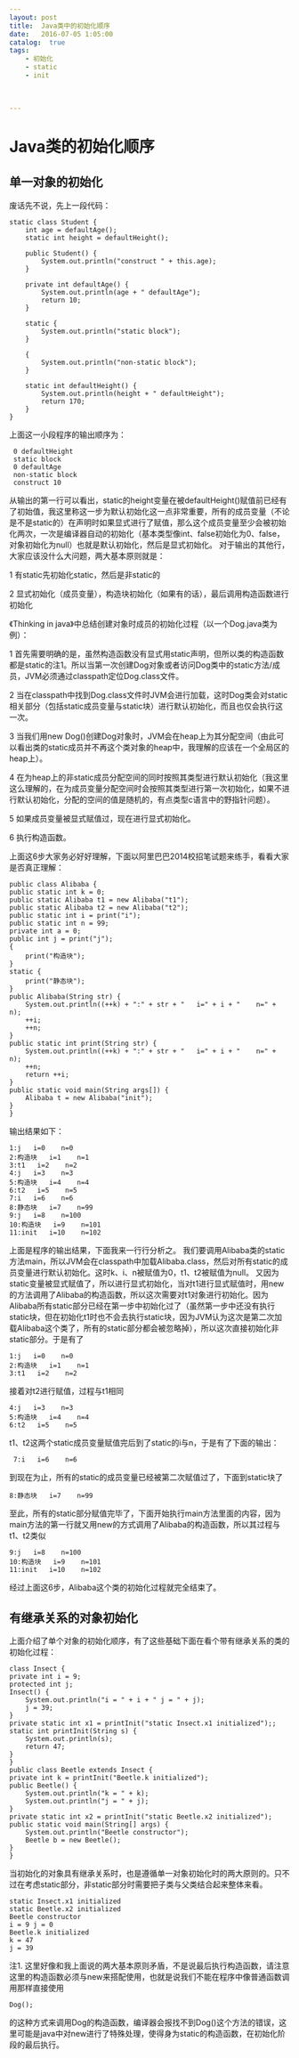 ```yaml
---
layout: post
title:  Java类中的初始化顺序
date:   2016-07-05 1:05:00
catalog:  true
tags:
    - 初始化
    - static
    - init
  
       

---
```


# Java类的初始化顺序

## 单一对象的初始化

废话先不说，先上一段代码：

    static class Student {
        int age = defaultAge();
        static int height = defaultHeight();

        public Student() {
            System.out.println("construct " + this.age);
        }

        private int defaultAge() {
            System.out.println(age + " defaultAge");
            return 10;
        }

        static {
            System.out.println("static block");
        }

        {
            System.out.println("non-static block");
        }

        static int defaultHeight() {
            System.out.println(height + " defaultHeight");
            return 170;
        }
    }
    
 上面这一小段程序的输出顺序为：
 
     0 defaultHeight
     static block
     0 defaultAge
     non-static block
     construct 10

从输出的第一行可以看出，static的height变量在被defaultHeight()赋值前已经有了初始值，我这里称这一步为默认初始化这一点非常重要，所有的成员变量（不论是不是static的）在声明时如果显式进行了赋值，那么这个成员变量至少会被初始化两次，一次是编译器自动的初始化（基本类型像int、false初始化为0、false，对象初始化为null）也就是默认初始化，然后是显式初始化。
对于输出的其他行，大家应该没什么大问题，两大基本原则就是：

1 有static先初始化static，然后是非static的

2 显式初始化（成员变量），构造块初始化（如果有的话），最后调用构造函数进行初始化

《Thinking in java》中总结创建对象时成员的初始化过程（以一个Dog.java类为例）：

1 首先需要明确的是，虽然构造函数没有显式用static声明，但所以类的构造函数都是static的注1。所以当第一次创建Dog对象或者访问Dog类中的static方法/成员，JVM必须通过classpath定位Dog.class文件。

2 当在classpath中找到Dog.class文件时JVM会进行加载，这时Dog类会对static相关部分（包括static成员变量与static块）进行默认初始化，而且也仅会执行这一次。

3 当我们用new Dog()创建Dog对象时，JVM会在heap上为其分配空间（由此可以看出类的static成员并不再这个类对象的heap中，我理解的应该在一个全局区的heap上）。

4 在为heap上的非static成员分配空间的同时按照其类型进行默认初始化（我这里这么理解的，在为成员变量分配空间时会按照其类型进行第一次初始化，如果不进行默认初始化，分配的空间的值是随机的，有点类型c语言中的野指针问题）。

5 如果成员变量被显式赋值过，现在进行显式初始化。

6 执行构造函数。

上面这6步大家务必好好理解，下面以阿里巴巴2014校招笔试题来练手，看看大家是否真正理解：

    public class Alibaba {
    public static int k = 0;
    public static Alibaba t1 = new Alibaba("t1");
    public static Alibaba t2 = new Alibaba("t2");
    public static int i = print("i");
    public static int n = 99;
    private int a = 0;
    public int j = print("j");
    {
        print("构造块");
    }
    static {
        print("静态块");
    }
    public Alibaba(String str) {
        System.out.println((++k) + ":" + str + "   i=" + i + "    n=" + n);
        ++i;
        ++n;
    }
    public static int print(String str) {
        System.out.println((++k) + ":" + str + "   i=" + i + "    n=" + n);
        ++n;
        return ++i;
    }
    public static void main(String args[]) {
        Alibaba t = new Alibaba("init");
    }
    }
    
输出结果如下：

    1:j   i=0    n=0
    2:构造块   i=1    n=1
    3:t1   i=2    n=2
    4:j   i=3    n=3
    5:构造块   i=4    n=4
    6:t2   i=5    n=5
    7:i   i=6    n=6
    8:静态块   i=7    n=99
    9:j   i=8    n=100
    10:构造块   i=9    n=101
    11:init   i=10    n=102
    
上面是程序的输出结果，下面我来一行行分析之。
我们要调用Alibaba类的static方法main，所以JVM会在classpath中加载Alibaba.class，然后对所有static的成员变量进行默认初始化。这时k、i、n被赋值为0，t1、t2被赋值为null。
又因为static变量被显式赋值了，所以进行显式初始化，当对t1进行显式赋值时，用new的方法调用了Alibaba的构造函数，所以这次需要对t1对象进行初始化。因为Alibaba所有static部分已经在第一步中初始化过了（虽然第一步中还没有执行static块，但在初始化t1时也不会去执行static块，因为JVM认为这次是第二次加载Alibaba这个类了，所有的static部分都会被忽略掉），所以这次直接初始化非static部分。于是有了

    1:j   i=0    n=0
    2:构造块   i=1    n=1
    3:t1   i=2    n=2
    
接着对t2进行赋值，过程与t1相同

    4:j   i=3    n=3
    5:构造块   i=4    n=4
    6:t2   i=5    n=5
  
t1、t2这两个static成员变量赋值完后到了static的i与n，于是有了下面的输出：

     7:i   i=6    n=6
     
到现在为止，所有的static的成员变量已经被第二次赋值过了，下面到static块了
    
    8:静态块   i=7    n=99
    
至此，所有的static部分赋值完毕了，下面开始执行main方法里面的内容，因为main方法的第一行就又用new的方式调用了Alibaba的构造函数，所以其过程与t1、t2类似

    9:j   i=8    n=100
    10:构造块   i=9    n=101
    11:init   i=10    n=102
        

经过上面这6步，Alibaba这个类的初始化过程就完全结束了。

## 有继承关系的对象初始化

 上面介绍了单个对象的初始化顺序，有了这些基础下面在看个带有继承关系的类的初始化过程：
 
    class Insect {
    private int i = 9;
    protected int j;
    Insect() {
        System.out.println("i = " + i + " j = " + j);
        j = 39;
    }
    private static int x1 = printInit("static Insect.x1 initialized");;
    static int printInit(String s) {
        System.out.println(s);
        return 47;
    }
    }
    public class Beetle extends Insect {
    private int k = printInit("Beetle.k initialized");
    public Beetle() {
        System.out.println("k = " + k);
        System.out.println("j = " + j);
    }
    private static int x2 = printInit("static Beetle.x2 initialized");
    public static void main(String[] args) {
        System.out.println("Beetle constructor");
        Beetle b = new Beetle();
    }
    }
    
当初始化的对象具有继承关系时，也是遵循单一对象初始化时的两大原则的。只不过在考虑static部分，非static部分时需要把子类与父类结合起来整体来看。

    static Insect.x1 initialized
    static Beetle.x2 initialized
    Beetle constructor
    i = 9 j = 0
    Beetle.k initialized
    k = 47
    j = 39
    
注1. 这里好像和我上面说的两大基本原则矛盾，不是说最后执行构造函数，请注意这里的构造函数必须与new来搭配使用，也就是说我们不能在程序中像普通函数调用那样直接使用

    Dog();
    
的这种方式来调用Dog的构造函数，编译器会报找不到Dog()这个方法的错误，这里可能是java中对new进行了特殊处理，使得身为static的构造函数，在初始化阶段的最后执行。